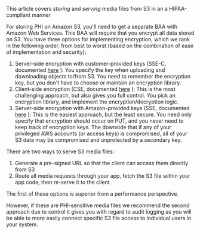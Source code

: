 This article covers _storing_ and _serving_ media files from S3 in an a HIPAA-compliant manner

For storing PHI on Amazon S3, you'll need to get a separate BAA with Amazon Web Services. This BAA will require that you encrypt all data stored on S3. You have three options for implementing encryption, which we rank in the following order, from best to worst (based on the combination of ease of implementation and security):

1. Server-side encryption with customer-provided keys (SSE-C, documented [here](http://docs.aws.amazon.com/AmazonS3/latest/dev/ServerSideEncryptionCustomerKeys.html) ): You specify the key when uploading and downloading objects to/from S3. You need to remember the encryption key, but you don't have to choose or maintain an encryption library.
2. Client-side encryption (CSE, documented [here](http://docs.aws.amazon.com/AmazonS3/latest/dev/UsingClientSideEncryption.html) ): This is the most challenging approach, but also gives you full control. You pick an encryption library, and implement the encryption/decryption logic.
3. Server-side encryption with Amazon-provided keys (SSE, documented [here](http://docs.aws.amazon.com/AmazonS3/latest/dev/UsingServerSideEncryption.html) ): This is the easiest approach, but the least secure. You need only specify that encryption should occur on PUT, and you never need to keep track of encryption keys. The downside that if any of your privileged AWS accounts (or access keys) is compromised, all of your S3 data may be compromised and unprotected by a secondary key.


There are two ways to serve S3 media files:

1. Generate a pre-signed URL so that the client can access them directly from S3
2. Route all media requests through your app, fetch the S3 file within your app code, then re-serve it to the client.

The first of these options is superior from a performance perspective.

However, if these are PHI-sensitive media files we recommend the second approach due to control it gives you with regard to audit logging as you will be able to more easily connect specific S3 file access to individual users in your system. 

